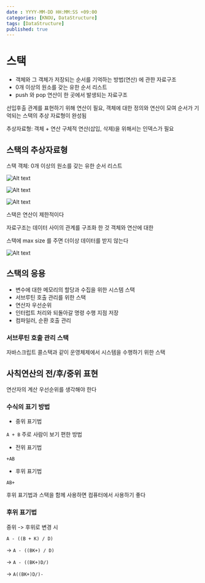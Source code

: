 ```yaml
---
date : YYYY-MM-DD HH:MM:SS +09:00
categories: [KNOU, DataStructure]
tags: [DataStructure]
published: true
---
```


# 스택
- 객체와 그 객체가 저장되는 순서를 기억하는 방법(연산) 에 관한 자료구조
- 0개 이상의 원소를 갖는 유한 순서 리스트
- push 와 pop 연산이 한 곳에서 발생되는 자료구조

선입후출
관계를 표현하기 위해 연산이 필요, 객체에 대한 정의와 연산이 모여
순서가 기억되는 스택의 추상 자료형이 완성됨

추상자료형: 객체 + 연산
구체적 연산(삽입, 삭제)을 위해서는 인덱스가 필요

## 스택의 추상자료형
스택 객체: 0개 이상의 원소를 갖는 유한 순서 리스트

![Alt text](/Users/swk/Desktop/lumpenop.github.io/_posts/KNOU/DataStructure/images/stack_create.png)

![Alt text](/Users/swk/Desktop/lumpenop.github.io/_posts/KNOU/DataStructure/images/stack_push.png)

![Alt text](/Users/swk/Desktop/lumpenop.github.io/_posts/KNOU/DataStructure/images/stack_pop.png)

스택은 연산이 제한적이다

자료구조는 데이터 사이의 관계를 구조화 한 것
객체와 연산에 대한

스택에 max size 를 주면 더이상 데이터를 받지 않는다

![Alt text](/Users/swk/Desktop/lumpenop.github.io/_posts/KNOU/DataStructure/images/stack_full_emfty.png)

## 스택의 응용
- 변수에 대한 메모리의 할당과 수집을 위한 시스템 스택
- 서브루틴 호출 관리를 위한 스택
- 연산자 우선순위
- 인터럽트 처리와 되돌아갈 명령 수행 지점 저장 
- 컴파일러, 순환 호출 관리

### 서브루틴 호출 관리 스택
자바스크립트 콜스택과 같이 운영체제에서 시스템을 수행하기 위한 스택

## 사칙연산의 전/후/중위 표현
연산자의 계산 우선순위를 생각해야 한다

### 수식의 표기 방법
- 중위 표기법

`A + B`
주로 사람이 보기 편한 방법

- 전위 표기법

`+AB`

- 후위 표기법

`AB+`

후위 표기법과 스택을 함께 사용하면 컴퓨터에서 사용하기 좋다


### 후위 표기법
중위 -> 후위로 변경 시 

`A - ((B + K) / D)`

-> `A - ((BK+) / D)`

-> `A - ((BK+)D/)`

-> `A((BK+)D/)-`


